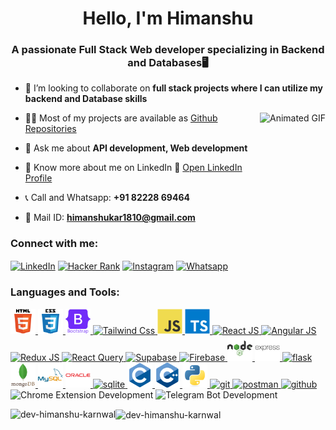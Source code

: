 <h1 align="center">Hello, I'm Himanshu</h1>
<h3 align="center">A passionate Full Stack Web developer specializing in <b>Backend and Databases</b>🖥️</h3>

- 👯 I’m looking to collaborate on **full stack projects where I can utilize my backend and Database skills**

<img src="https://cdn.dribbble.com/users/1162077/screenshots/3848914/programmer.gif" alt="Animated GIF" align="right" height="200"/>

- 👨‍💻 Most of my projects are available as [Github Repositories](https://github.com/dev-himanshu-karnwal?tab=repositories)

- 💬 Ask me about **API development, Web development**

- 📄 Know more about me on LinkedIn 🤝 [Open LinkedIn Profile](https://www.linkedin.com/in/himanshukarnwal)

- 📞 Call and Whatsapp: **+91 82228 69464**
 
- 📧 Mail ID: **himanshukar1810@gmail.com**

<h3 align="left">Connect with me:</h3>
<p align="left">
<a href="https://linkedin.com/in/himanshukarnwal" target="blank"><img align="center" src="https://raw.githubusercontent.com/rahuldkjain/github-profile-readme-generator/master/src/images/icons/Social/linked-in-alt.svg" alt="LinkedIn" height="30" width="40" /></a>
<a href="https://www.hackerrank.com/himanshukar1810" target="blank"><img align="center" src="https://raw.githubusercontent.com/rahuldkjain/github-profile-readme-generator/master/src/images/icons/Social/hackerrank.svg" alt="Hacker Rank" height="30" width="40" /></a>
<a href="https://instagram.com/himanshu_karnwal_?igshid=mzmynguynmu2yq==" target="blank"><img align="center" src="https://raw.githubusercontent.com/rahuldkjain/github-profile-readme-generator/master/src/images/icons/Social/instagram.svg" alt="Instagram" height="30" width="40" /></a>
<a href="https://wa.me/+918222869464" target="blank"><img align="center" src="https://png.pngtree.com/element_origin_min_pic/00/00/05/31574d5cbd9f117.jpg" alt="Whatsapp" height="30" width="40" /></a>
</p>

<h3 align="left">Languages and Tools:</h3>
<p align="left">

  <a href="https://www.w3.org/html/" target="_blank" rel="noreferrer">
    <img src="https://raw.githubusercontent.com/devicons/devicon/master/icons/html5/html5-original-wordmark.svg" title="html5" alt="html5" height="40" />
  </a>

  <a href="https://www.w3schools.com/css/" target="_blank" rel="noreferrer">
    <img src="https://raw.githubusercontent.com/devicons/devicon/master/icons/css3/css3-original-wordmark.svg" title="css3" alt="css3" height="40" />
  </a>

  <a href="https://getbootstrap.com" target="_blank" rel="noreferrer">
    <img src="https://raw.githubusercontent.com/devicons/devicon/master/icons/bootstrap/bootstrap-plain-wordmark.svg" title="bootstrap" alt="bootstrap" height="40" />
  </a>

  <a href="https://tailwindcss.com/" target="_blank" rel="noreferrer">
    <img src="https://upload.wikimedia.org/wikipedia/commons/thumb/d/d5/Tailwind_CSS_Logo.svg/2560px-Tailwind_CSS_Logo.svg.png" title="Tailwind Css" alt="Tailwind Css" height="40" />
  </a>

  <a href="https://developer.mozilla.org/en-US/docs/Web/JavaScript" target="_blank" rel="noreferrer">
    <img src="https://raw.githubusercontent.com/devicons/devicon/master/icons/javascript/javascript-original.svg" title="javascript" alt="javascript" height="40" />
  </a>

  <a href="https://www.typescriptlang.org/" target="_blank" rel="noreferrer">
    <img src="https://raw.githubusercontent.com/devicons/devicon/master/icons/typescript/typescript-original.svg" title="typescript" alt="typescript" height="40" />
  </a>
  
  <a href="https://react.dev/" target="_blank" rel="noreferrer">
    <img src="https://encrypted-tbn0.gstatic.com/images?q=tbn:ANd9GcSOxiFZo8hp7oqoftdM8UCkftr2ZDLY0C25LA&s" title="React JS" alt="React JS" height="40" />
  </a>
  
  <a href="https://angular.dev/" target="_blank" rel="noreferrer">
    <img src="https://encrypted-tbn0.gstatic.com/images?q=tbn:ANd9GcT3qAb3e9auwnxJ1RmaypTdsieWkl2wb4u3cg&s" title="Angular JS" alt="Angular JS" height="40" />
  </a>

  <a href="https://redux.js.org/" target="_blank" rel="noreferrer">
    <img src="https://encrypted-tbn0.gstatic.com/images?q=tbn:ANd9GcQIx6VZfS41hOuMxd_WU1Uno_ds_ofaqCX4qg&s" title="Redux" alt="Redux JS" height="40" />
  </a>

  <a href="https://tanstack.com/" target="_blank" rel="noreferrer">
    <img src="https://encrypted-tbn0.gstatic.com/images?q=tbn:ANd9GcSMJ4lRWhlJfPollWG4GaxPvkTaQZ_6VTZ6Eg&s" title="React Query" alt="React Query" height="40" />
  </a>
  
  <a href="https://supabase.com/" target="_blank" rel="noreferrer">
    <img src="https://yt3.googleusercontent.com/NuBWxGpdF0YzNSr7x_Tc8EEFXbQoHc0Xf9rU_ehxFPRikw8YPN886HltWeMDihKU8v5SeKFI3B4=s900-c-k-c0x00ffffff-no-rj" title="Supabase" alt="Supabase" height="40" />
  </a>

  <a href="https://firebase.google.com/" target="_blank" rel="noreferrer">
    <img src="https://w7.pngwing.com/pngs/246/288/png-transparent-firebase-hd-logo-thumbnail.png" title="Firebase" alt="Firebase" height="40" />
  </a>
  
  <a href="https://nodejs.org" target="_blank" rel="noreferrer">
    <img src="https://raw.githubusercontent.com/devicons/devicon/master/icons/nodejs/nodejs-original-wordmark.svg" title="nodejs" alt="nodejs" height="40" />
  </a>

  <a href="https://expressjs.com" target="_blank" rel="noreferrer">
    <img src="https://raw.githubusercontent.com/devicons/devicon/master/icons/express/express-original-wordmark.svg" title="express" alt="express" height="40" />
  </a>

  <a href="https://flask.palletsprojects.com/" target="_blank" rel="noreferrer">
    <img src="https://encrypted-tbn0.gstatic.com/images?q=tbn:ANd9GcTmD38KsMgEwahtWc_Nfs5ZVktP9dBc36MUZA&s" title="flask" alt="flask" height="40" />
  </a>

  <a href="https://www.mongodb.com/" target="_blank" rel="noreferrer">
    <img src="https://raw.githubusercontent.com/devicons/devicon/master/icons/mongodb/mongodb-original-wordmark.svg" title="mongodb" alt="mongodb" height="40" />
  </a>

  <a href="https://www.mysql.com/" target="_blank" rel="noreferrer">
    <img src="https://raw.githubusercontent.com/devicons/devicon/master/icons/mysql/mysql-original-wordmark.svg" title="mysql" alt="mysql" height="40" />
  </a>

  <a href="https://www.oracle.com/" target="_blank" rel="noreferrer">
    <img src="https://raw.githubusercontent.com/devicons/devicon/master/icons/oracle/oracle-original.svg" title="oracle" alt="oracle" height="40" />
  </a>

  <a href="https://www.sqlite.org/" target="_blank" rel="noreferrer">
    <img src="https://www.vectorlogo.zone/logos/sqlite/sqlite-icon.svg" title="sqlite" alt="sqlite" height="40" />
  </a>

  <a href="https://www.cprogramming.com/" target="_blank" rel="noreferrer">
    <img src="https://raw.githubusercontent.com/devicons/devicon/master/icons/c/c-original.svg" title="c" alt="c" height="40" />
  </a>

  <a href="https://www.w3schools.com/cpp/" target="_blank" rel="noreferrer">
    <img src="https://raw.githubusercontent.com/devicons/devicon/master/icons/cplusplus/cplusplus-original.svg" title="cplusplus" alt="cplusplus" height="40" />
  </a>

  <a href="https://www.python.org" target="_blank" rel="noreferrer">
    <img src="https://raw.githubusercontent.com/devicons/devicon/master/icons/python/python-original.svg" title="python" alt="python" height="40" />
  </a>

  <a href="https://git-scm.com/" target="_blank" rel="noreferrer">
    <img src="https://www.vectorlogo.zone/logos/git-scm/git-scm-icon.svg" title="git" alt="git" height="40" />
  </a>

  <a href="https://postman.com" target="_blank" rel="noreferrer">
    <img src="https://www.vectorlogo.zone/logos/getpostman/getpostman-icon.svg" title="postman" alt="postman" height="40" />
  </a>

  <a href="https://github.com/" target="_blank" rel="noreferrer">
    <img src="https://github.githubassets.com/assets/GitHub-Mark-ea2971cee799.png" title="github" alt="github" height="40" />
  </a>

  <a target="_blank" rel="noreferrer">
    <img src="https://encrypted-tbn0.gstatic.com/images?q=tbn:ANd9GcS-iP3xhW_gZe6Ltd9gz5byCaOtWq2EGYz21Q&s" title="Chrome Extension Development" alt="Chrome Extension Development" height="40" />
  </a>  

  <a target="_blank" rel="noreferrer">
    <img src="https://flowxo.com/wp-content/uploads/2021/03/Telegram-Logo-512x512.png" title="Telegram Bot Development" alt="Telegram Bot Development" height="40" />
  </a>
  
</p>

<p><img align="left" src="https://github-readme-stats.vercel.app/api/top-langs?username=dev-himanshu-karnwal&show_icons=true&locale=en&layout=compact" alt="dev-himanshu-karnwal" /></p><p><img align="center" src="https://github-readme-streak-stats.herokuapp.com/?user=dev-himanshu-karnwal&" alt="dev-himanshu-karnwal" /></p>
